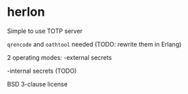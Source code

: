 herlon
======

Simple to use TOTP server

`qrencode` and `oathtool` needed (TODO: rewrite them in Erlang)

2 operating modes:
-external secrets


-internal secrets (TODO)

BSD 3-clause license
